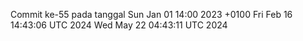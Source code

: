 Commit ke-55 pada tanggal Sun Jan 01 14:00 2023 +0100
Fri Feb 16 14:43:06 UTC 2024
Wed May 22 04:43:11 UTC 2024
